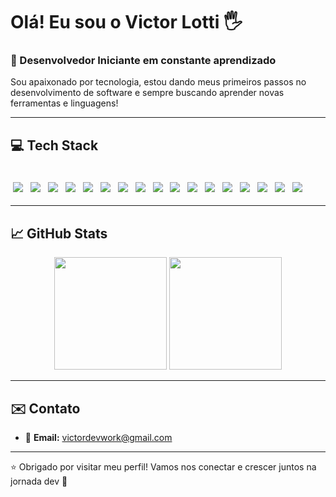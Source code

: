# Olá! Eu sou o Victor Lotti 🖐️  
### 🚀 Desenvolvedor Iniciante em constante aprendizado

Sou apaixonado por tecnologia, estou dando meus primeiros passos no desenvolvimento de software e sempre buscando aprender novas ferramentas e linguagens!

---

## 💻 Tech Stack

<div style="display: inline_block"><br/>
  <img src="https://img.shields.io/badge/mysql-4479A1.svg?style=for-the-badge&logo=mysql&logoColor=white" style="margin: 4px;" />
  <img src="https://img.shields.io/badge/Udemy-A435F0?style=for-the-badge&logo=Udemy&logoColor=white" style="margin: 4px;" />
  <img src="https://img.shields.io/badge/spring-%236DB33F.svg?style=for-the-badge&logo=spring&logoColor=white" style="margin: 4px;" />
  <img src="https://img.shields.io/badge/Hibernate-59666C?style=for-the-badge&logo=Hibernate&logoColor=white" style="margin: 4px;" />
  <img src="https://img.shields.io/badge/Postman-FF6C37?style=for-the-badge&logo=postman&logoColor=white" style="margin: 4px;" />
  <img src="https://img.shields.io/badge/java-%23ED8B00.svg?style=for-the-badge&logo=openjdk&logoColor=white" style="margin: 4px;" />
  <img src="https://img.shields.io/badge/MongoDB-%234ea94b.svg?style=for-the-badge&logo=mongodb&logoColor=white" style="margin: 4px;" />
  <img src="https://img.shields.io/badge/Angular-DD0031?style=for-the-badge&logo=angular&logoColor=white" style="margin: 4px;" />
  <img src="https://img.shields.io/badge/CSS3-%231572B6.svg?style=for-the-badge&logo=css3&logoColor=white" style="margin: 4px;" />
  <img src="https://img.shields.io/badge/HTML5-E34F26?style=for-the-badge&logo=html5&logoColor=white" style="margin: 4px;" />
  <img src="https://img.shields.io/badge/TypeScript-3178C6?style=for-the-badge&logo=typescript&logoColor=white" style="margin: 4px;" />
  <img src="https://img.shields.io/badge/JavaScript-F7DF1E?style=for-the-badge&logo=javascript&logoColor=black" style="margin: 4px;" />
  <img src="https://img.shields.io/badge/Node.js-339933?style=for-the-badge&logo=nodedotjs&logoColor=white" style="margin: 4px;" />
  <img src="https://img.shields.io/badge/jQuery-0769AD?style=for-the-badge&logo=jquery&logoColor=white" style="margin: 4px;" />
  <img src="https://img.shields.io/badge/PHP-777BB4?style=for-the-badge&logo=php&logoColor=white" style="margin: 4px;" />
  <img src="https://img.shields.io/badge/PostgreSQL-4169E1?style=for-the-badge&logo=postgresql&logoColor=white" style="margin: 4px;" />
  <img src="https://img.shields.io/badge/Bootstrap-7952B3?style=for-the-badge&logo=bootstrap&logoColor=white" style="margin: 4px;" />
</div>

---

## 📈 GitHub Stats

<div align="center">
  <img height="180em" src="https://github-readme-stats.vercel.app/api?username=victorlotti&show_icons=true&theme=radical&include_all_commits=true&count_private=true"/>
  <img height="180em" src="https://github-readme-stats.vercel.app/api/top-langs/?username=victorlotti&layout=compact&langs_count=8&theme=radical"/>
</div>

---

## ✉️ Contato

- 📧 **Email:** victordevwork@gmail.com 

---

⭐️ Obrigado por visitar meu perfil! Vamos nos conectar e crescer juntos na jornada dev 🚀  
